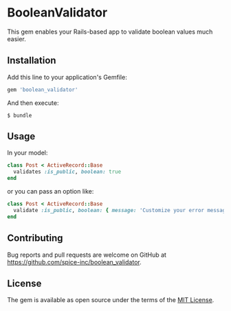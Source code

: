 # BooleanValidator

This gem enables your Rails-based app to validate boolean values much easier.


## Installation

Add this line to your application's Gemfile:

```ruby
gem 'boolean_validator'
```

And then execute:

    $ bundle


## Usage

In your model:
```ruby
class Post < ActiveRecord::Base
  validates :is_public, boolean: true
end
```

or you can pass an option like:

```ruby
class Post < ActiveRecord::Base
  validate :is_public, boolean: { message: 'Customize your error message' }
end
```


## Contributing

Bug reports and pull requests are welcome on GitHub at https://github.com/spice-inc/boolean_validator.

## License

The gem is available as open source under the terms of the [MIT License](https://opensource.org/licenses/MIT).
